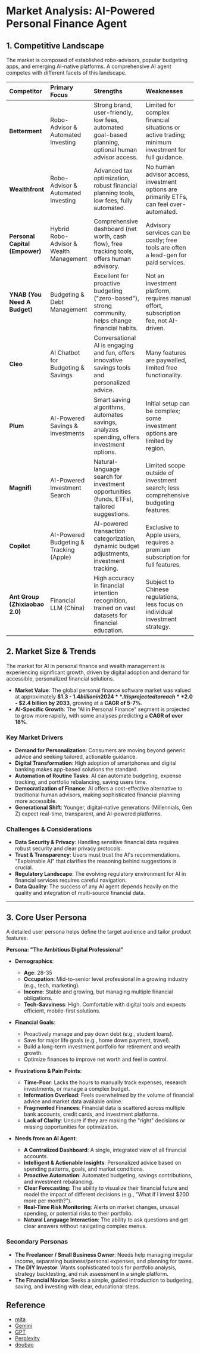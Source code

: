 # Market Analysis: AI-Powered Personal Finance Agent

## 1. Competitive Landscape

The market is composed of established robo-advisors, popular budgeting apps, and emerging AI-native platforms. A comprehensive AI agent competes with different facets of this landscape.

| Competitor | Primary Focus | Strengths | Weaknesses |
| :--- | :--- | :--- | :--- |
| **Betterment** | Robo-Advisor & Automated Investing | Strong brand, user-friendly, low fees, automated goal-based planning, optional human advisor access. | Limited for complex financial situations or active trading; minimum investment for full guidance. |
| **Wealthfront** | Robo-Advisor & Automated Investing | Advanced tax optimization, robust financial planning tools, low fees, fully automated. | No human advisor access, investment options are primarily ETFs, can feel over-automated. |
| **Personal Capital (Empower)** | Hybrid Robo-Advisor & Wealth Management | Comprehensive dashboard (net worth, cash flow), free tracking tools, offers human advisory. | Advisory services can be costly; free tools are often a lead-gen for paid services. |
| **YNAB (You Need A Budget)** | Budgeting & Debt Management | Excellent for proactive budgeting ("zero-based"), strong community, helps change financial habits. | Not an investment platform, requires manual effort, subscription fee, not AI-driven. |
| **Cleo** | AI Chatbot for Budgeting & Savings | Conversational AI is engaging and fun, offers innovative savings tools and personalized advice. | Many features are paywalled, limited free functionality. |
| **Plum** | AI-Powered Savings & Investments | Smart saving algorithms, automates savings, analyzes spending, offers investment options. | Initial setup can be complex; some investment options are limited by region. |
| **Magnifi** | AI-Powered Investment Search | Natural-language search for investment opportunities (funds, ETFs), tailored suggestions. | Limited scope outside of investment search; less comprehensive budgeting features. |
| **Copilot** | AI-Powered Budgeting & Tracking (Apple) | AI-powered transaction categorization, dynamic budget adjustments, investment tracking. | Exclusive to Apple users, requires a premium subscription for full features. |
| **Ant Group (Zhixiaobao 2.0)** | Financial LLM (China) | High accuracy in financial intention recognition, trained on vast datasets for financial education. | Subject to Chinese regulations, less focus on individual investment strategy. |

## 2. Market Size & Trends

The market for AI in personal finance and wealth management is experiencing significant growth, driven by digital adoption and demand for accessible, personalized financial solutions.

- **Market Value**: The global personal finance software market was valued at approximately **$1.3 - $1.4 billion in 2024**. It is projected to reach **$2.0 - $2.4 billion by 2033**, growing at a **CAGR of 5-7%**.
- **AI-Specific Growth**: The "AI in Personal Finance" segment is projected to grow more rapidly, with some analyses predicting a **CAGR of over 18%**.

### Key Market Drivers
- **Demand for Personalization**: Consumers are moving beyond generic advice and seeking tailored, actionable guidance.
- **Digital Transformation**: High adoption of smartphones and digital banking makes app-based solutions the standard.
- **Automation of Routine Tasks**: AI can automate budgeting, expense tracking, and portfolio rebalancing, saving users time.
- **Democratization of Finance**: AI offers a cost-effective alternative to traditional human advisors, making sophisticated financial planning more accessible.
- **Generational Shift**: Younger, digital-native generations (Millennials, Gen Z) expect real-time, transparent, and AI-powered platforms.

### Challenges & Considerations
- **Data Security & Privacy**: Handling sensitive financial data requires robust security and clear privacy protocols.
- **Trust & Transparency**: Users must trust the AI's recommendations. "Explainable AI" that clarifies the reasoning behind suggestions is crucial.
- **Regulatory Landscape**: The evolving regulatory environment for AI in financial services requires careful navigation.
- **Data Quality**: The success of any AI agent depends heavily on the quality and integration of multi-source financial data.

---

## 3. Core User Persona

A detailed user persona helps define the target audience and tailor product features.

**Persona: "The Ambitious Digital Professional"**

- **Demographics**:
  - **Age**: 28-35
  - **Occupation**: Mid-to-senior level professional in a growing industry (e.g., tech, marketing).
  - **Income**: Stable and growing, but managing multiple financial obligations.
  - **Tech-Savviness**: High. Comfortable with digital tools and expects efficient, mobile-first solutions.

- **Financial Goals**:
  - Proactively manage and pay down debt (e.g., student loans).
  - Save for major life goals (e.g., home down payment, travel).
  - Build a long-term investment portfolio for retirement and wealth growth.
  - Optimize finances to improve net worth and feel in control.

- **Frustrations & Pain Points**:
  - **Time-Poor**: Lacks the hours to manually track expenses, research investments, or manage a complex budget.
  - **Information Overload**: Feels overwhelmed by the volume of financial advice and market data available online.
  - **Fragmented Finances**: Financial data is scattered across multiple bank accounts, credit cards, and investment platforms.
  - **Lack of Clarity**: Unsure if they are making the "right" decisions or missing opportunities for optimization.

- **Needs from an AI Agent**:
  - **A Centralized Dashboard**: A single, integrated view of all financial accounts.
  - **Intelligent & Actionable Insights**: Personalized advice based on spending patterns, goals, and market conditions.
  - **Proactive Automation**: Automated budgeting, savings contributions, and investment rebalancing.
  - **Clear Forecasting**: The ability to visualize their financial future and model the impact of different decisions (e.g., "What if I invest $200 more per month?").
  - **Real-Time Risk Monitoring**: Alerts on market changes, unusual spending, or potential risks to their portfolio.
  - **Natural Language Interaction**: The ability to ask questions and get clear answers without navigating complex menus.

### Secondary Personas

- **The Freelancer / Small Business Owner**: Needs help managing irregular income, separating business/personal expenses, and planning for taxes.
- **The DIY Investor**: Wants sophisticated tools for portfolio analysis, strategy backtesting, and risk assessment in a single platform.
- **The Financial Novice**: Seeks a simple, guided introduction to budgeting, saving, and investing with clear, educational steps.

## Reference

- [mita](https://metaso.cn/s/jZmKdB8)
- [Gemini](https://g.co/gemini/share/cbf9b9fac391)
- [GPT](https://chatgpt.com/share/68818ed7-e5a4-8005-b90e-2ce5961a651b)
- [Perplexity](https://g.co/gemini/share/cbf9b9fac391)
- [doubao](https://www.doubao.com/thread/w0d7e1321d6b767cc)